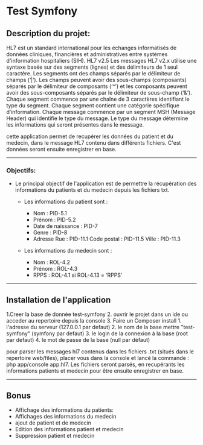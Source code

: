 # Test Symfony

## Description du projet:
HL7 est un standard international pour les échanges informatisés de données cliniques, financières et administratives entre systèmes d'information hospitaliers (SIH). HL7 v2.5
Les messages HL7 v2.x utilise une syntaxe basée sur des segments (lignes) et des délimiteurs de 1 seul caractère. Les segments ont des champs séparés par le délimiteur de champs (‘|’). Les champs peuvent avoir des sous-champs (composants) séparés par le délimiteur de composants (‘^’) et les composants peuvent avoir des sous-composants séparés par le délimiteur de sous-champ (‘&’).
Chaque segment commence par une chaîne de 3 caractères identifiant le type du segment. Chaque segment contient une catégorie spécifique d’information. Chaque message commence par un segment MSH (Message Header) qui identifie le type du message. Le type du message détermine les informations qui seront présentes dans le message.
 
 
 
 cette application permet de recupérer les données du patient et du medecin, dans le message HL7 contenu dans différents fichiers.
  C'est données seront ensuite enregistrer en base.
 

---

### Objectifs:

- Le principal objectif de l'application est de permettre la récupération des informations du patients et du medecin depuis les fichiers txt.
    - Les informations du patient sont :
        -   Nom : PID-5.1
        -   Prénom : PID-5.2
        -   Date de naissance : PID-7
        -   Genre : PID-8
        -   Adresse
        Rue : PID-11.1
        Code postal : PID-11.5
        Ville : PID-11.3

    - Les informations du medecin sont :
        -   Nom : ROL-4.2
        -   Prénom : ROL-4.3
        -   RPPS : ROL-4.1 si ROL-4.13 = ‘RPPS’
---
    
## Installation de l'application
1.Creer la base de donnée test-symfony
2. ouvrir le projet dans un ide ou acceder au repertoire depuis la console
3. Faire un Composer install
    1. l'adresse du serveur (127.0.0.1 par defaut)
    2. le nom de la base mettre "test-symfony" (symfony par defaut)
    3. le login de la connexion à la base (root par defaut)
    4. le mot de passe de la base (null par défaut)
    
pour parser les messages hl7 contenus dans les fichiers .txt (situés dans le repertoire web/files), placer vous dans la console et
 lancé la commande : php app/console app:hl7. Les fichiers seront parsés, en recupérants les informations patients et medecin pour être ensuite enregistrer en base.
 

---

## Bonus
- Affichage des informations du patients:
- Affichages des informations du medecin
- ajout de patient et de medecin
- Edition des informations patient et medecin
- Suppression patient et medecin
